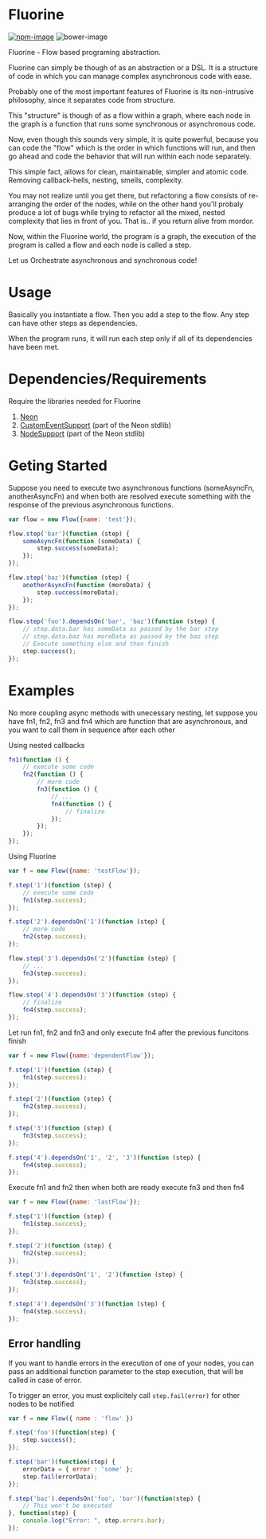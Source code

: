 Fluorine
========
[![npm-image](https://img.shields.io/npm/v/fluorine.svg?style=flat-square)](https://www.npmjs.com/package/fluorine)
![bower-image](https://img.shields.io/bower/v/fluorine.svg?style=flat-square)

Fluorine - Flow based programing abstraction.

Fluorine can simply be though of as an abstraction or a DSL.
It is a structure of code in which you can manage complex asynchronous
code with ease.

Probably one of the most important features of Fluorine is its
non-intrusive philosophy, since it separates code from structure.

This "structure" is though of as a flow within a graph, where each node
in the graph is a function that runs some synchronous or asynchronous
code.

Now, even though this sounds very simple, it is quite powerful, because
you can code the "flow" which is the order in which functions will run,
and then go ahead and code the behavior that will run within each node
separately.

This simple fact, allows for clean, maintainable, simpler and atomic code.
Removing callback-hells, nesting, smells, complexity.

You may not realize until you get there, but refactoring a flow consists
of re-arranging the order of the nodes, while on the other hand you'll
probaly produce a lot of bugs while trying to refactor all the mixed,
nested complexity that lies in front of you. That is.. if you return
alive from mordor.

Now, within the Fluorine world, the program is a graph, the execution of
the program is called a flow and each node is called a step.

Let us Orchestrate asynchronous and synchronous code!

Usage
=====

Basically you instantiate a flow.
Then you add a step to the flow.
Any step can have other steps as dependencies.

When the program runs, it will run each step only if all of its
dependencies have been met.

Dependencies/Requirements
=========================

Require the libraries needed for Fluorine
1. [Neon](https://github.com/azendal/neon)
2. [CustomEventSupport](https://github.com/azendal/neon) (part of the
Neon stdlib)
3. [NodeSupport](https://github.com/azendal/neon) (part of the
Neon stdlib)

Geting Started
==============

Suppose you need to execute two asynchronous functions (someAsyncFn,
anotherAsyncFn) and when both are resolved execute something with the
response of the previous asynchronous functions.

```javascript
var flow = new Flow({name: 'test'});

flow.step('bar')(function (step) {
    someAsyncFn(function (someData) {
        step.success(someData);
    });
});

flow.step('baz')(function (step) {
    anotherAsyncFn(function (moreData) {
        step.success(moreData);
    });
});

flow.step('foo').dependsOn('bar', 'baz')(function (step) {
    // step.data.bar has someData as passed by the bar step
    // step.data.baz has moreData as passed by the baz step
    // Execute something else and then finish
    step.success();
});
```

Examples
========

No more coupling async methods with unecessary nesting, let suppose
you have fn1, fn2, fn3 and fn4 which are function that are asynchronous,
and you want to call them in sequence after each other

Using nested callbacks
```javascript
fn1(function () {
    // execute some code
    fn2(function () {
        // more code
        fn3(function () {
            // ...
            fn4(function () {
                // finalize
            });
        });
    });
});
```

Using Fluorine

```javascript
var f = new Flow({name: 'testFlow'});

f.step('1')(function (step) {
    // execute some code
    fn1(step.success);
});

f.step('2').dependsOn('1')(function (step) {
    // more code
    fn2(step.success);
});

flow.step('3').dependsOn('2')(function (step) {
    // ...
    fn3(step.success);
});

flow.step('4').dependsOn('3')(function (step) {
    // finalize
    fn4(step.success);
});
```

Let run fn1, fn2 and fn3 and only execute fn4 after the previous funcitons finish
```javascript
var f = new Flow({name:'dependentFlow'});

f.step('1')(function (step) {
    fn1(step.success);
});

f.step('2')(function (step) {
    fn2(step.success);
});

f.step('3')(function (step) {
    fn3(step.success);
});

f.step('4').dependsOn('1', '2', '3')(function (step) {
    fn4(step.success);
});
```

Execute fn1 and fn2 then when both are ready execute fn3 and then fn4
```javascript
var f = new Flow({name: 'lastFlow'});

f.step('1')(function (step) {
    fn1(step.success);
});

f.step('2')(function (step) {
    fn2(step.success);
});

f.step('3').dependsOn('1', '2')(function (step) {
    fn3(step.success);
});

f.step('4').dependsOn('3')(function (step) {
    fn4(step.success);
});
```

Error handling
--------------

If you want to handle errors in the execution of one of your nodes, you can
pass an additional function parameter to the step execution, that will be
called in case of error.

To trigger an error, you must explicitely call `step.fail(error)` for other
nodes to be notified

```javascript
var f = new Flow({ name : 'flow' })

f.step('foo')(function(step) {
    step.success();
});

f.step('bar')(function(step) {
    errorData = { error : 'some' };
    step.fail(errorData);
});

f.step('baz').dependsOn('foo', 'bar')(function(step) {
    // This won't be executed
}, function(step) {
    console.log("Error: ", step.errors.bar);
});
```